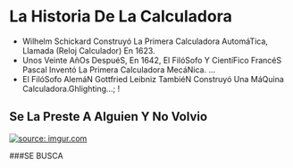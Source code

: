 # La Historia De La Calculadora
-  Wilhelm Schickard Construyó La Primera Calculadora AutomáTica, Llamada (Reloj Calculador) En 1623. ​
- Unos Veinte AñOs DespuéS, En 1642, El FilóSofo Y CientíFico FrancéS Pascal Inventó La Primera Calculadora MecáNica. ... 
- El FilóSofo AlemáN Gottfried Leibniz TambiéN Construyó Una MáQuina Calculadora.Ghlighting...;
!

## Se La Preste A Alguien Y No Volvio
<a href="https://imgur.com/6VRVakf"><img src="https://i.imgur.com/6VRVakf.jpg" title="source: imgur.com" /></a>


###SE BUSCA

